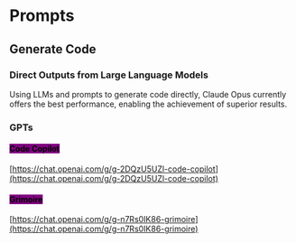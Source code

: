 # Prompts

## Generate Code

### Direct Outputs from Large Language Models

Using LLMs and prompts to generate code directly, Claude Opus currently offers the best performance, enabling the achievement of superior results.





### GPTs

#### <mark style="background-color:purple;">Code Copilot</mark>

[https://chat.openai.com/g/g-2DQzU5UZl-code-copilot](https://chat.openai.com/g/g-2DQzU5UZl-code-copilot)



#### <mark style="background-color:purple;">Grimoire</mark>

[https://chat.openai.com/g/g-n7Rs0IK86-grimoire](https://chat.openai.com/g/g-n7Rs0IK86-grimoire)



